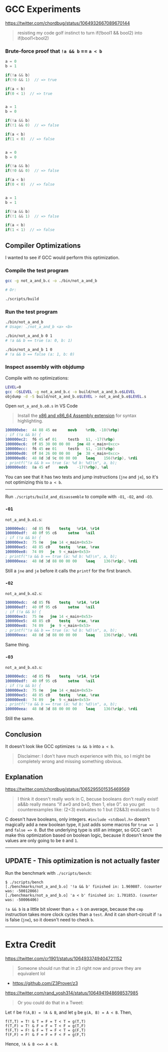 # GCC Experiments

https://twitter.com/chordbug/status/1064932667089670144

> resisting my code golf instinct to turn if(!bool1 && bool2) into if(bool1<bool2)


### Brute-force proof that `!a && b` == `a < b`

```c
a = 0
b = 1

if(!a && b)
if(!0 && 1)  // => true

if(a < b)
if(0 < 1)  // => true


a = 1
b = 0

if(!a && b)
if(!1 && 0)  // => false

if(a < b)
if(1 < 0)  // => false


a = 0
b = 0

if(!a && b)
if(!0 && 0)  // => false

if(a < b)
if(0 < 0)  // => false


a = 1
b = 1

if(!a && b)
if(!1 && 1)  // => false

if(a < b)
if(1 < 1)  // => false
```

## Compiler Optimizations

I wanted to see if GCC would perform this optimization.


### Compile the test program

```bash
gcc -g not_a_and_b.c -o ./bin/not_a_and_b

# Or:

./scripts/build
```

### Run the test program

```bash
./bin/not_a_and_b
# Usage: ./not_a_and_b <a> <b>

./bin/not_a_and_b 0 1
# !a && b == true (a: 0, b: 1)

./bin/not_a_and_b 1 0
# !a && b == false (a: 1, b: 0)
```


### Inspect assembly with objdump

Compile with no optimizations:

```bash
LEVEL=0
gcc -O$LEVEL -g not_a_and_b.c -o build/not_a_and_b.o$LEVEL
objdump -d -S build/not_a_and_b.o$LEVEL > not_a_and_b.o$LEVEL.s
```

Open `not_a_and_b.o0.s` in VS Code

> Install the [x86 and x86_64 Assembly extension](https://marketplace.visualstudio.com/items?itemName=13xforever.language-x86-64-assembly) for syntax highlighting.

```s
100000ebe:	44 88 45 ee 	movb	%r8b, -18(%rbp)
; if (!a && b) {
100000ec2:	f6 45 ef 01 	testb	$1, -17(%rbp)
100000ec6:	0f 85 30 00 00 00 	jne	48 <_main+0xcc>
100000ecc:	f6 45 ee 01 	testb	$1, -18(%rbp)
100000ed0:	0f 84 26 00 00 00 	je	38 <_main+0xcc>
100000ed6:	48 8d 3d 9c 00 00 00 	leaq	156(%rip), %rdi
; printf("!a && b == true (a: %d b: %d)\n", a, b);
100000edd:	8a 45 ef 	movb	-17(%rbp), %al
```

You can see that it has two tests and jump instructions (`jne` and `je`), so it's not optimizing this to `a < b`.

---

Run `./scripts/build_and_disassemble` to compile with `-O1`, `-O2`, and `-O3`.


### `-O1`

`not_a_and_b.o1.s`:

```s
100000edc:	4d 85 f6 	testq	%r14, %r14
100000edf:	40 0f 95 c6 	setne	%sil
; if (!a && b) {
100000ee3:	75 0e 	jne	14 <_main+0x53>
100000ee5:	48 85 c0 	testq	%rax, %rax
100000ee8:	74 09 	je	9 <_main+0x53>
; printf("!a && b == true (a: %d b: %d)\n", a, b);
100000eea:	48 8d 3d 88 00 00 00 	leaq	136(%rip), %rdi
```

Still a `jne` and `je` before it calls the `printf` for the first branch.

### `-O2`

`not_a_and_b.o2.s`:

```s
100000edc:	4d 85 f6 	testq	%r14, %r14
100000edf:	40 0f 95 c6 	setne	%sil
; if (!a && b) {
100000ee3:	75 0e 	jne	14 <_main+0x53>
100000ee5:	48 85 c0 	testq	%rax, %rax
100000ee8:	74 09 	je	9 <_main+0x53>
; printf("!a && b == true (a: %d b: %d)\n", a, b);
100000eea:	48 8d 3d 88 00 00 00 	leaq	136(%rip), %rdi
```

Same thing.


### `-O3`

`not_a_and_b.o3.s`:

```s
100000edc:	4d 85 f6 	testq	%r14, %r14
100000edf:	40 0f 95 c6 	setne	%sil
; if (!a && b) {
100000ee3:	75 0e 	jne	14 <_main+0x53>
100000ee5:	48 85 c0 	testq	%rax, %rax
100000ee8:	74 09 	je	9 <_main+0x53>
; printf("!a && b == true (a: %d b: %d)\n", a, b);
100000eea:	48 8d 3d 88 00 00 00 	leaq	136(%rip), %rdi
```

Still the same.



## Conclusion

It doesn't look like GCC optimizes `!a && b` into `a < b`.

> Disclaimer: I don't have much experience with this, so I might be completely wrong and missing something obvious.

## Explanation

https://twitter.com/chordbug/status/1065295501535469569

> I think it doesn't really work in C, becuse booleans don't really exist! a&&b really means “if a≠0 and b≠0, then 1, else 0”. so you get counterexamples like: (2<3) evaluates to 1 but (!2&&3) evaluates to 0

C doesn't have booleans, only integers. `#include <stdbool.h>` doesn't magically add a new boolean type, it just adds some macros for `true => 1` and `false => 0`. But the underlying type is still an integer, so GCC can't make this optimization based on boolean logic, because it doesn't know the values are only going to be `0` and `1`.


---

## UPDATE - This optimization is not actually faster

Run the benchmark with `./scripts/bench`:

```
$ ./scripts/bench
[./benchmarks/not_a_and_b.o] '!a && b' finished in: 1.969807. (counter was: -50012866)
[./benchmarks/not_a_and_b.o] 'a < b' finished in: 1.701853. (counter was: -50006406)
```


`!a && b` is a little bit slower than `a < b` on average, because the `cmp` instruction takes more clock cycles than a `test`. And it can short-circuit if `!a` is false (`jne`), so it doesn't need to check `b`.


---

# Extra Credit

https://twitter.com/cr1901/status/1064933749404721152

> Someone should run that in z3 right now and prove they are equivalent lol

* https://github.com/Z3Prover/z3


https://twitter.com/rand_yosh314/status/1064941948698537985

> Or you could do that in a Tweet:

Let `f` be `f(A,B) = !A & B`, and let `g` be `g(A, B) = A < B`. Then,

```
f(T,T) = T! & T = F = T < T = g(T,T)
f(T,F) = T! & F = F = T < F = g(T,F)
f(F,T) = F! & F = T = F < T = g(F,T)
f(F,F) = F! & F = F = F < F = g(F,T)
```

Hence, `!A & B <=> A < B`.

